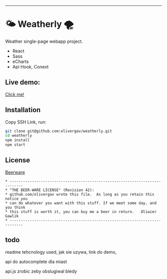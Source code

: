 ---
# 🌤️ Weatherly 🌪

Weather single-page webapp project.

- React
- Sass
- eCharts
- Api Hook, Conext

## Live demo:

[Click me!](link)


## Installation

Copy SSH Link, run:

```bash
git clone git@github.com:olivergav/weatherly.git
cd weatherly
npm install
npm start

```

## License

[Beerware](https://gist.github.com/olivergav/bd38cfc62e706f96953c2ebeed6fecaf)

```
* ----------------------------------------------------------------------------
* "THE BEER-WARE LICENSE" (Revision 42):
* github.com/olivergav wrote this file.  As long as you retain this notice you
* can do whatever you want with this stuff. If we meet some day, and you think
* this stuff is worth it, you can buy me a beer in return.   Oliwier Gawlik
* ----------------------------------------------------------------------------

```

## todo
readme tehcnology used,  jak sie uzywa, link do demo,

api do autocomplete dla miast

api.js zrobic zeby obslugiwal bledy
